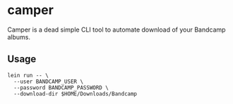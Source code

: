 # camper

Camper is a dead simple CLI tool to automate download of your Bandcamp albums.

## Usage

```
lein run -- \
  --user BANDCAMP_USER \
  --password BANDCAMP_PASSWORD \
  --download-dir $HOME/Downloads/Bandcamp
```

